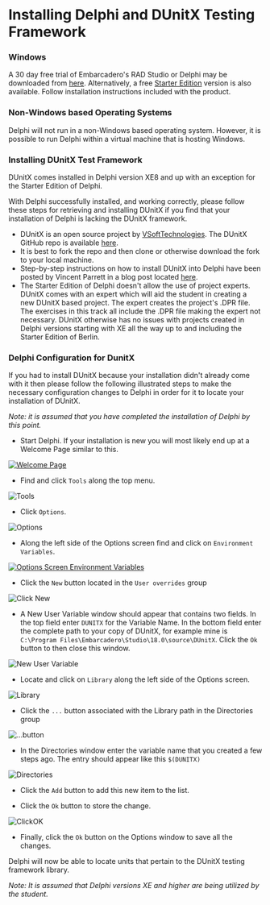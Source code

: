 # Installing Delphi and DUnitX Testing Framework #
### Windows ###

A 30 day free trial of Embarcadero's RAD Studio or Delphi may be downloaded from [here](https://www.embarcadero.com/products?utm_source=google&utm_medium=cpc&utm_campaign=brand&utm_content=brand&utm_embarcadero&gclid=CjwKEAiAp97CBRDr2Oyl-faxqRMSJABx4kh9V8bOEuG0CznQ9AGToIyuKeTzvevljmHTboYXk4n6OxoC4Frw_wcB).  Alternatively, a free [Starter Edition](https://www.embarcadero.com/products/delphi/starter/promotional-download) version is also available.  Follow installation instructions included with the product.

### Non-Windows based Operating Systems ###

Delphi will not run in a non-Windows based operating system.  However, it is possible to run Delphi within a virtual machine that is hosting Windows.

### Installing DUnitX Test Framework ###
DUnitX comes installed in Delphi version XE8 and up with an exception for the Starter Edition of Delphi.

With Delphi successfully installed, and working correctly, please follow these steps for retrieving and installing DUnitX if you find that your installation of Delphi is lacking the DUnitX framework.

- DUnitX is an open source project by [VSoftTechnologies](https://www.github.com/VSoftTechnologies).  The DUnitX GitHub repo is available [here](https://github.com/VSoftTechnologies/DUnitX).
- It is best to fork the repo and then clone or otherwise download the fork to your local machine.
- Step-by-step instructions on how to install DUnitX into Delphi have been posted by Vincent Parrett in a blog post located [here](https://www.finalbuilder.com/resources/blogs/postid/702/dunitx-has-a-wizard).
- The Starter Edition of Delphi doesn't allow the use of project experts.  DUnitX comes with an expert which will aid the student in creating a new DUnitX based project.  The expert creates the project's .DPR file.  The exercises in this track all include the .DPR file making the expert not necessary.  DUnitX otherwise has no issues with projects created in Delphi versions starting with XE all the way up to and including the Starter Edition of Berlin.

### Delphi Configuration for DunitX ###

If you had to install DUnitX because your installation didn't already come with it then please follow the following illustrated steps to make the necessary configuration changes to Delphi in order for it to locate your installation of DUnitX.

*Note: it is assumed that you have completed the installation of Delphi by this point.*

- Start Delphi.  If your installation is new you will most likely end up at a Welcome Page similar to this.

[![Welcome Page](http://x.exercism.io/v3/tracks/pascal/docs/img/00delphiwelcomepageLogo.png)](http://x.exercism.io/v3/tracks/pascal/docs/img/00delphiwelcomepage.png)

- Find and click `Tools` along the top menu.
 
![Tools](http://x.exercism.io/v3/tracks/pascal/docs/img/01delphiclicktools.png)

- Click `Options`.

![Options](http://x.exercism.io/v3/tracks/pascal/docs/img/02delphiclickoptions.png)

- Along the left side of the Options screen find and click on `Environment Variables`.

[![Options Screen Environment Variables](http://x.exercism.io/v3/tracks/pascal/docs/img/03delphioptionsenvironmentvariablesLogo.png)](http://x.exercism.io/v3/tracks/pascal/docs/img/03delphioptionsenvironmentvariables.png)

- Click the `New` button located in the `User overrides` group 

![Click New](http://x.exercism.io/v3/tracks/pascal/docs/img/04delphioptionsenvironmentvariablesclicknew.png)

- A New User Variable window should appear that contains two fields.  In the top field enter `DUNITX` for the Variable Name.  In the bottom field enter the complete path to your copy of DUnitX, for example mine is `C:\Program Files\Embarcadero\Studio\18.0\source\DUnitX`. Click the `Ok` button to then close this window.

![New User Variable](http://x.exercism.io/v3/tracks/pascal/docs/img/05delphinewuservariable.png)

- Locate and click on `Library` along the left side of the Options screen.

![[Library](http://x.exercism.io/v3/tracks/pascal/docs/img/06delphioptionslibraryLogo.png)](http://x.exercism.io/v3/tracks/pascal/docs/img/06delphioptionslibrary.png)

- Click the `...` button associated with the Library path in the Directories group

![...button](http://x.exercism.io/v3/tracks/pascal/docs/img/07delphiclicklibrarypathbutton.png)

- In the Directories window enter the variable name that you created a few steps ago.  The entry should appear like this `$(DUNITX)` 

![Directories](http://x.exercism.io/v3/tracks/pascal/docs/img/08delphidirectoriesinputvarnameclickadd.png)

- Click the `Add` button to add this new item to the list.

- Click the `Ok` button to store the change.

![ClickOK](http://x.exercism.io/v3/tracks/pascal/docs/img/09delphidirectoriesclickok.png)

- Finally, click the `Ok` button on the Options window to save all the changes.

Delphi will now be able to locate units that pertain to the DUnitX testing framework library.

*Note: It is assumed that Delphi versions XE and higher are being utilized by the student.*
